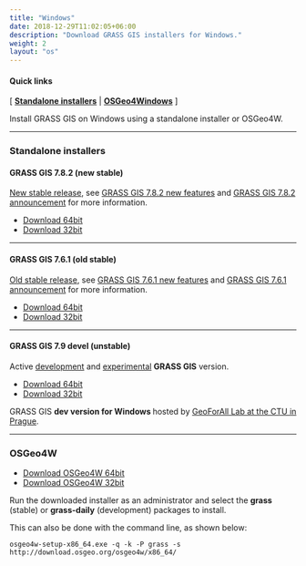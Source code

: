 ```yaml
---
title: "Windows"
date: 2018-12-29T11:02:05+06:00
description: "Download GRASS GIS installers for Windows."
weight: 2
layout: "os"
---
```


  
#### Quick links

[ [**Standalone installers**](#standalone-installers) | [**OSGeo4Windows**](#OSGeo4Windows) ]

<div class="alert rounded-0 alert-default">
<i class="fa fa-arrow-right"></i> Install GRASS GIS on Windows using a standalone installer or OSGeo4W. </div>

<hr>


### <a name="standalone-installers"></a> Standalone installers

#### <a name="GRASS-GIS-new-stable"></a> GRASS GIS 7.8.2 (new stable)

<div class="alert rounded-0 alert-success">
<i class="fa fa-info-circle"></i> <u>New stable release</u>, see <a href="(https://trac.osgeo.org/grass/wiki/Grass7/NewFeatures78 ">GRASS GIS 7.8.2 new features</a> and <a href="(https://trac.osgeo.org/grass/wiki/Release/7.8.2-News ">GRASS GIS 7.8.2 announcement</a> for more information.</div>

*  [<i class="fa fa-download"></i> Download 64bit](https://grass.osgeo.org/grass78/binary/mswindows/native/x86_64/WinGRASS-7.8.2-1-Setup-x86_64.exe) 
*  [<i class="fa fa-download"></i> Download 32bit](https://grass.osgeo.org/grass78/binary/mswindows/native/x86/WinGRASS-7.8.2-1-Setup-x86.exe) 

<hr>

#### <a name="GRASS-GIS-old-stable"></a> GRASS GIS 7.6.1 (old stable)

<div class="alert rounded-0 alert-warning">
<i class="fa fa-info-circle"></i> <u>Old stable release</u>, see <a href="https://trac.osgeo.org/grass/wiki/Grass7/NewFeatures76">GRASS GIS 7.6.1 new features</a> and  <a href="https://trac.osgeo.org/grass/wiki/Release/7.6.1-News">GRASS GIS 7.6.1 announcement</a> for more information.
</div>


*  [<i class="fa fa-download"></i> Download 64bit](https://grass.osgeo.org/grass76/binary/mswindows/native/x86_64/WinGRASS-7.6.1-1-Setup-x86_64.exe) 
*  [<i class="fa fa-download"></i> Download 32bit](https://grass.osgeo.org/grass76/binary/mswindows/native/x86/WinGRASS-7.6.1-1-Setup-x86.exe) 

<hr>

#### <a name="GRASS-GIS-devel"></a> GRASS GIS 7.9 devel (unstable)

<div class="alert rounded-0 alert-info">
<i class="fa fa-info-circle"></i> Active <u>development</u> and <u>experimental</u> <b>GRASS GIS</b> version.
</div>



*  [<i class="fa fa-download"></i> Download 64bit](https://wingrass.fsv.cvut.cz/grass79/x86_64e) 
*  [<i class="fa fa-download"></i> Download 32bit](https://wingrass.fsv.cvut.cz/grass79/x86)

<div class="alert rounded-0 alert-default">
<i class="fa fa-arrow-right"></i> GRASS GIS <b> dev version for Windows </b> hosted by <a href="http://geomatics.fsv.cvut.cz/research/geoforall" target="_blank">GeoForAll Lab at the CTU in Prague</a>.
</div>

<hr>


### <a name="standalone-installers"></a> OSGeo4W 

*  [<i class="fa fa-download"></i> Download OSGeo4W 64bit](http://download.osgeo.org/osgeo4w/osgeo4w-setup-x86_64.exe) 
*  [<i class="fa fa-download"></i> Download OSGeo4W 32bit](http://download.osgeo.org/osgeo4w/osgeo4w-setup-x86.exe)

Run the downloaded installer as an administrator and select the **grass** (stable)  or **grass-daily** (development) packages to install.

This can also be done with the command line, as shown below:

<pre><code class="shell">osgeo4w-setup-x86_64.exe -q -k -P grass -s ​http://download.osgeo.org/osgeo4w/x86_64/</code></pre>


